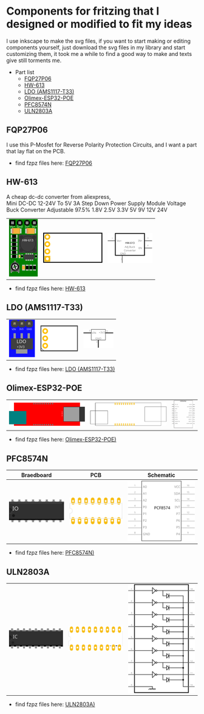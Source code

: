 # Components for fritzing that I designed or modified to fit my ideas

I use inkscape to make the svg files, if you want to start making or editing components yourself, just download the svg files in my library and start customizing them, it took me a while to find a good way to make and texts give still torments me.

* Part list
  * [FQP27P06](./FQP27P06/FQP27P06.fzpz)
  * [HW-613](./HW-613/HW-613.fzpz)
  * [LDO (AMS1117-T33)](./LDO/LDO_+3V3.fzpz)
  * [Olimex-ESP32-POE](./Olimex-ESP32-POE/Olimex-ESP32-PoE_20pins/)
  * [PFC8574N](./PFC8574N/)
  * [ULN2803A](./ULN2803A/)

## FQP27P06

I use this P-Mosfet for Reverse Polarity Protection Circuits, and I want a part that lay flat on the PCB.

* find fzpz files here: [FQP27P06](./FQP27P06/FQP27P06.fzpz)

## HW-613

A cheap dc-dc converter from aliexpress,  
Mini DC-DC 12-24V To 5V 3A Step Down Power Supply Module Voltage Buck Converter Adjustable 97.5% 1.8V 2.5V 3.3V 5V 9V 12V 24V

||||
|:---:|:---:|:---:|
|![front](./HW-613/svg/HW613_Breadbord.svg)|![back](./HW-613/svg/HW613_pcb.svg)|![](./HW-613/svg/HW613_schem.svg)|

* find fzpz files here: [HW-613](./HW-613/HW-613.fzpz)

## LDO (AMS1117-T33)

||||
|:---:|:---:|:---:|
|![](./LDO/svg/LDO_3V3_bb.svg)|![](./LDO/svg/LDO_3V3_pcb.svg)|![](./LDO/svg/LDO_3V3_schem.svg)

* find fzpz files here: [LDO (AMS1117-T33)](./LDO/LDO_+3V3.fzpz)


## Olimex-ESP32-POE

||||
|:---:|:---:|:---:|
|![](./Olimex-ESP32-POE/Olimex-ESP32-PoE_20pins/svg/Olimex-ESP32-PoE_20-bb.svg)|![](./Olimex-ESP32-POE/Olimex-ESP32-PoE_20pins/svg/Olimex-ESP32-PoE_hul_20_pcb.svg)|![](./Olimex-ESP32-POE/Olimex-ESP32-PoE_20pins/svg/Olimex-ESP32-PoE_hul_20_schem.svg)

* find fzpz files here: [Olimex-ESP32-POE)](./Olimex-ESP32-POE/Olimex-ESP32-PoE_20pins/ESP32-PoE_20.fzpz)

## PFC8574N

|Braedboard|PCB|Schematic|
|:---:|:---:|:---:|
|![](./PFC8574N/svg/PCF8574N_bb.svg)|![](./PFC8574N/svg/PCF8574N_pcb.svg)|![](./PFC8574N/svg/PCF8574N_schem.svg)|

* find fzpz files here: [PFC8574N)](./PFC8574N/PCF8574N.fzpz)

## ULN2803A

||||
|:---:|:---:|:---:|
|![](./ULN2803A/svg/ULN2803A_bb.svg)|![](./ULN2803A/svg/ULN2803A_pcb.svg)|![](./ULN2803A/svg/ULN2803A_schem.svg)|

* find fzpz files here: [ULN2803A)](./ULN2803A/ULN2803A.fzpz)